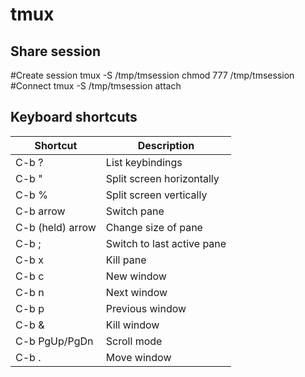 # tmux
Share session
-------------


 #Create session
 tmux -S /tmp/tmsession
 chmod 777 /tmp/tmsession
 #Connect
 tmux -S /tmp/tmsession attach


Keyboard shortcuts
------------------

| Shortcut         | Description                |
|------------------|----------------------------|
| C-b ?            | List keybindings           |
| C-b "            | Split screen horizontally  |
| C-b %            | Split screen vertically    |
| C-b arrow        | Switch pane                |
| C-b (held) arrow | Change size of pane        |
| C-b ;            | Switch to last active pane |
| C-b x            | Kill pane                  |
| C-b c            | New window                 |
| C-b n            | Next window                |
| C-b p            | Previous window            |
| C-b &            | Kill window                |
| C-b PgUp/PgDn    | Scroll mode                |
| C-b .            | Move window                |


